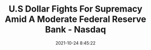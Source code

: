 ---
"title": "U.S Dollar Fights For Supremacy Amid A Moderate Federal Reserve Bank - Nasdaq"
"date": "2021-10-24 8:45:22"
"feed_name": "GOOGLENEWSMINING"
"feed_website": "https://news.google.com/search?q=mining%2Bincident&hl=en-US&gl=US&ceid=US:en"
"feed_rss": "https://news.google.com/rss/search?q=mining%2Bincident&hl=en-US&gl=US&ceid=US:en"
"link": "https://www.nasdaq.com/articles/u.s-dollar-fights-for-supremacy-amid-a-moderate-federal-reserve-bank-2021-10-24"
"source": "{'href': 'https://www.nasdaq.com', 'title': 'Nasdaq'}"
"file": "_posts/2021-1-1-59fa1eb3d08314ee7924b56ecc7bdf428f0b8944.md"
"accident": "0"
"drilling": "0"
"dead": "0"
"injured": "0"
"arrested": "0"
"place": "unknown place"
"where": "unknown site"
"causes": "unknown"
"place_uri": "unknown place"
---